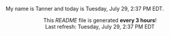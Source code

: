 My name is Tanner and today is Tuesday, July 29, 2:37 PM EDT.

<p align="center">This <i>README</i> file is generated <b>every 3 hours</b>!</br>Last refresh: Tuesday, July 29, 2:37 PM EDT<br /></p>
